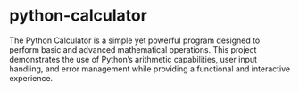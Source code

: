 # python-calculator
The Python Calculator is a simple yet powerful program designed to perform basic and advanced mathematical operations. This project demonstrates the use of Python’s arithmetic capabilities, user input handling, and error management while providing a functional and interactive experience.
